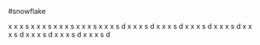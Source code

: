 #snowflake

x x x s 
x x x s 
x x x s 
x x x s 
x x x s d
x x x s d
x x x s d
x x x s d
x x x s d
x x x s d
x x x s d
x x x s d
x x x s d





